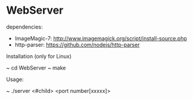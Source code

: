 # WebServer

dependencies:

- ImageMagic-7: http://www.imagemagick.org/script/install-source.php
- http-parser:  https://github.com/nodejs/http-parser

Installation (only for Linux)

~ cd WebServer
~ make

Usage:

~ ./server <#child> <port number[xxxxx]>

